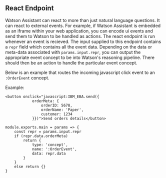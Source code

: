 ## React Endpoint

Watson Assistant can react to more than just natural language questions. It can react to external events. For example, if Watson Assistant is embedded as an iframe within your web application, you can encode ui events and send them to Watson to be handled as actions. The react endpoint is run whenever an event is recieved. The input supplied to this endpoint contains a `repr` field which contains all the event data. Depending on the data or meta-data associated with `params.input.repr`, you can output the appropriate event concept to be into Watson's reasoning pipeline. There should then be an action to handle the particular event concept. 

Below is an example that routes the incoming javascript click event to an `:OrderEvent` concept.

Example:

```
<button onclick="javascript:IBM_EBA.send({
            orderMeta: {
                orderID: 5678,
                orderName: 'Paper',
                customer: 1234
            }})">Send orders details</button>
```

```
module.exports.main = params => {
    const repr = params.input.repr
    if (repr.data.orderMeta)
        return {
            type: 'concept',
            name: ':OrderEvent',
            data: repr.data
        }
    } 
    else return {}
}
```